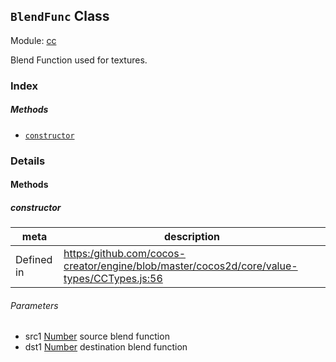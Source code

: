 ## `BlendFunc` Class



Module: [cc](../modules/cc.md)




Blend Function used for textures.

### Index



##### Methods

  - [`constructor`](#constructor) 



### Details




<!-- Method Block -->
#### Methods


##### constructor



| meta | description |
|------|-------------|
| Defined in | [https:/github.com/cocos-creator/engine/blob/master/cocos2d/core/value-types/CCTypes.js:56](https:/github.com/cocos-creator/engine/blob/master/cocos2d/core/value-types/CCTypes.js#L56) |

###### Parameters
- src1 <a href="https://developer.mozilla.org/en/JavaScript/Reference/Global_Objects/Number" class="crosslink external" target="_blank">Number</a> source blend function
- dst1 <a href="https://developer.mozilla.org/en/JavaScript/Reference/Global_Objects/Number" class="crosslink external" target="_blank">Number</a> destination blend function



